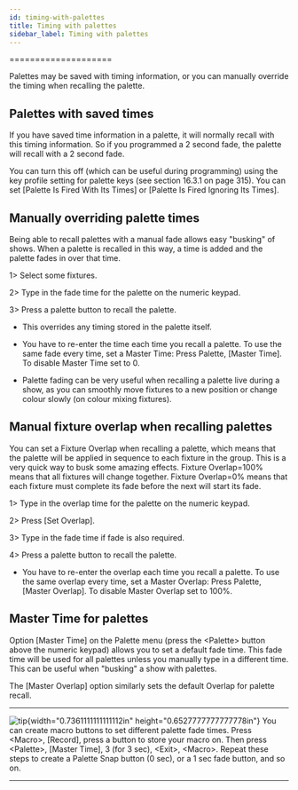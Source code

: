 ```yaml
---
id: timing-with-palettes 
title: Timing with palettes
sidebar_label: Timing with palettes
---
```

====================

Palettes may be saved with timing information, or you can manually
override the timing when recalling the palette.

Palettes with saved times
-------------------------

If you have saved time information in a palette, it will normally recall
with this timing information. So if you programmed a 2 second fade, the
palette will recall with a 2 second fade.

You can turn this off (which can be useful during programming) using the
key profile setting for palette keys (see section 16.3.1 on page 315).
You can set \[Palette Is Fired With Its Times\] or \[Palette Is Fired
Ignoring Its Times\].

Manually overriding palette times
---------------------------------

Being able to recall palettes with a manual fade allows easy \"busking\"
of shows. When a palette is recalled in this way, a time is added and
the palette fades in over that time.

1\> Select some fixtures.

2\> Type in the fade time for the palette on the numeric keypad.

3\> Press a palette button to recall the palette.

-   This overrides any timing stored in the palette itself.

-   You have to re-enter the time each time you recall a palette. To use
    the same fade every time, set a Master Time: Press Palette, \[Master
    Time\]. To disable Master Time set to 0.

-   Palette fading can be very useful when recalling a palette live
    during a show, as you can smoothly move fixtures to a new position
    or change colour slowly (on colour mixing fixtures).

Manual fixture overlap when recalling palettes
----------------------------------------------

You can set a Fixture Overlap when recalling a palette, which means that
the palette will be applied in sequence to each fixture in the group.
This is a very quick way to busk some amazing effects. Fixture
Overlap=100% means that all fixtures will change together. Fixture
Overlap=0% means that each fixture must complete its fade before the
next will start its fade.

1\> Type in the overlap time for the palette on the numeric keypad.

2\> Press \[Set Overlap\].

3\> Type in the fade time if fade is also required.

4\> Press a palette button to recall the palette.

-   You have to re-enter the overlap each time you recall a palette. To
    use the same overlap every time, set a Master Overlap: Press
    Palette, \[Master Overlap\]. To disable Master Overlap set to 100%.

Master Time for palettes
------------------------

Option \[Master Time\] on the Palette menu (press the \<Palette\> button
above the numeric keypad) allows you to set a default fade time. This
fade time will be used for all palettes unless you manually type in a
different time. This can be useful when "busking" a show with palettes.

The \[Master Overlap\] option similarly sets the default Overlap for
palette recall.

  -------------------------------------------------------------------------------------------- -------------------------------------------------------------------------------------------------------------------------------------------------------------------------------------------------------------------------------------------------------------------------------------------------------------------
  ![tip](/docs/images/image7.png){width="0.7361111111111112in" height="0.6527777777777778in"}   You can create macro buttons to set different palette fade times. Press \<Macro\>, \[Record\], press a button to store your macro on. Then press \<Palette\>, \[Master Time\], 3 (for 3 sec), \<Exit\>, \<Macro\>. Repeat these steps to create a Palette Snap button (0 sec), or a 1 sec fade button, and so on.
  -------------------------------------------------------------------------------------------- -------------------------------------------------------------------------------------------------------------------------------------------------------------------------------------------------------------------------------------------------------------------------------------------------------------------



